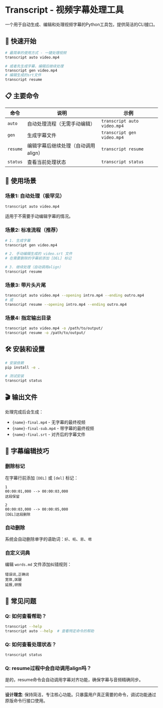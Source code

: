 # Transcript - 视频字幕处理工具

一个用于自动生成、编辑和处理视频字幕的Python工具包，提供简洁的CLI接口。

## 🚀 快速开始

```bash
# 最简单的使用方式 - 一键处理视频
transcript auto video.mp4

# 或者先生成字幕，编辑后继续处理
transcript gen video.mp4
# 编辑生成的srt文件
transcript resume
```

## 📋 主要命令

| 命令     | 说明                                | 示例                        |
| -------- | ----------------------------------- | --------------------------- |
| `auto`   | 自动处理流程（无需手动编辑）        | `transcript auto video.mp4` |
| `gen`    | 生成字幕文件                        | `transcript gen video.mp4`  |
| `resume` | 编辑字幕后继续处理（自动调用align） | `transcript resume`         |
| `status` | 查看当前处理状态                    | `transcript status`         |

## 🎯 使用场景

### 场景1: 自动处理（极罕见）
```bash
transcript auto video.mp4
```
适用于不需要手动编辑字幕的情况。

### 场景2: 标准流程（推荐）
```bash
# 1. 生成字幕
transcript gen video.mp4

# 2. 手动编辑生成的 video.srt 文件
# 在需要删除的字幕前添加 [DEL] 标记

# 3. 继续处理（自动调用align）
transcript resume
```

### 场景3: 带片头片尾
```bash
transcript auto video.mp4 --opening intro.mp4 --ending outro.mp4
# 或
transcript resume --opening intro.mp4 --ending outro.mp4
```

### 场景4: 指定输出目录
```bash
transcript auto video.mp4 -o /path/to/output/
transcript resume -o /path/to/output/
```

## 🛠️ 安装和设置

```bash
# 安装依赖
pip install -e .

# 测试安装
transcript status
```

## 🎬 输出文件

处理完成后会生成：

- `{name}-final.mp4` - 无字幕的最终视频
- `{name}-final-sub.mp4` - 带字幕的最终视频
- `{name}-final.srt` - 对齐后的字幕文件

## 📝 字幕编辑技巧

### 删除标记
在字幕行前添加 `[DEL]` 或 `[del]` 标记：

```srt
1
00:00:01,000 --> 00:00:03,000
这段保留

2
00:00:03,000 --> 00:00:05,000
[DEL]这段删除
```

### 自动删除
系统会自动删除单字的语助词：`好`、`呃`、`恩`、`嗯`

### 自定义词典
编辑 `words.md` 文件添加纠错规则：

```
错误词,正确词
宽体,匡醍
延报,研报
```

## 🔧 常见问题

### Q: 如何查看帮助？
```bash
transcript --help
transcript auto --help  # 查看特定命令的帮助
```

### Q: 如何查看处理状态？
```bash
transcript status
```

### Q: resume过程中会自动调用align吗？
是的，resume命令会自动调用字幕对齐功能，确保字幕与音频精确同步。

---

**设计理念**: 保持简洁，专注核心功能。只暴露用户真正需要的命令，调试功能通过原版命令行接口使用。
